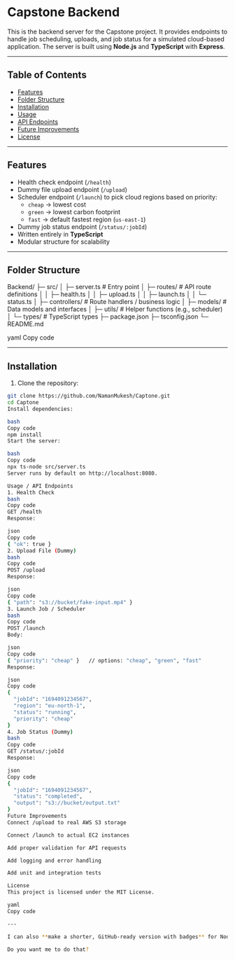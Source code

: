 # Capstone Backend

This is the backend server for the Capstone project. It provides endpoints to handle job scheduling, uploads, and job status for a simulated cloud-based application. The server is built using **Node.js** and **TypeScript** with **Express**.

---

## **Table of Contents**

- [Features](#features)  
- [Folder Structure](#folder-structure)  
- [Installation](#installation)  
- [Usage](#usage)  
- [API Endpoints](#api-endpoints)  
- [Future Improvements](#future-improvements)  
- [License](#license)  

---

## **Features**

- Health check endpoint (`/health`)  
- Dummy file upload endpoint (`/upload`)  
- Scheduler endpoint (`/launch`) to pick cloud regions based on priority:
  - `cheap` → lowest cost
  - `green` → lowest carbon footprint
  - `fast` → default fastest region (`us-east-1`)  
- Dummy job status endpoint (`/status/:jobId`)  
- Written entirely in **TypeScript**  
- Modular structure for scalability

---

## **Folder Structure**

Backend/
├─ src/
│ ├─ server.ts # Entry point
│ ├─ routes/ # API route definitions
│ │ ├─ health.ts
│ │ ├─ upload.ts
│ │ ├─ launch.ts
│ │ └─ status.ts
│ ├─ controllers/ # Route handlers / business logic
│ ├─ models/ # Data models and interfaces
│ ├─ utils/ # Helper functions (e.g., scheduler)
│ └─ types/ # TypeScript types
├─ package.json
├─ tsconfig.json
└─ README.md

yaml
Copy code

---

## **Installation**

1. Clone the repository:

```bash
git clone https://github.com/NamanMukesh/Captone.git
cd Captone
Install dependencies:

bash
Copy code
npm install
Start the server:

bash
Copy code
npx ts-node src/server.ts
Server runs by default on http://localhost:8080.

Usage / API Endpoints
1. Health Check
bash
Copy code
GET /health
Response:

json
Copy code
{ "ok": true }
2. Upload File (Dummy)
bash
Copy code
POST /upload
Response:

json
Copy code
{ "path": "s3://bucket/fake-input.mp4" }
3. Launch Job / Scheduler
bash
Copy code
POST /launch
Body:

json
Copy code
{ "priority": "cheap" }   // options: "cheap", "green", "fast"
Response:

json
Copy code
{
  "jobId": "1694091234567",
  "region": "eu-north-1",
  "status": "running",
  "priority": "cheap"
}
4. Job Status (Dummy)
bash
Copy code
GET /status/:jobId
Response:

json
Copy code
{
  "jobId": "1694091234567",
  "status": "completed",
  "output": "s3://bucket/output.txt"
}
Future Improvements
Connect /upload to real AWS S3 storage

Connect /launch to actual EC2 instances

Add proper validation for API requests

Add logging and error handling

Add unit and integration tests

License
This project is licensed under the MIT License.

yaml
Copy code

---

I can also **make a shorter, GitHub-ready version with badges** for Node version, TypeScript, and build status so it looks very professional on your repo.  

Do you want me to do that?
